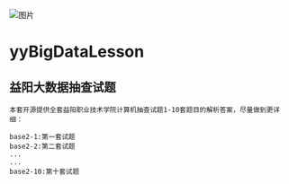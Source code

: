 ![图片](http://www.img.jiaxinai.cn/i/2022/10/24/6356229cd3a5e.jpg)
# yyBigDataLesson
## 益阳大数据抽查试题
```
本套开源提供全套益阳职业技术学院计算机抽查试题1-10套题目的解析答案，尽量做到更详细：

base2-1:第一套试题
base2-2:第二套试题
...
...
base2-10:第十套试题
```  
